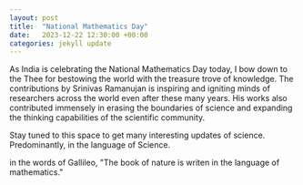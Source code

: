 ```yaml
---
layout: post
title:  "National Mathematics Day"
date:   2023-12-22 12:30:00 +00:00
categories: jekyll update
---
```

As India is celebrating the National Mathematics Day today, I bow down to the Thee for bestowing the world with the treasure trove of knowledge. The contributions by Srinivas Ramanujan is inspiring and igniting minds of researchers across the world even after these many years. His works also contributed immensely in erasing the boundaries of science and expanding the thinking capabilities of the scientific community. 

Stay tuned to this space to get many interesting updates of science. Predominantly, in the language of Science. 

in the words of Gallileo, "The book of nature is writen in the language of mathematics."
